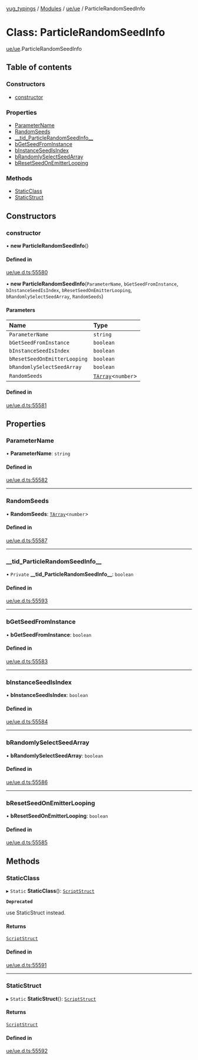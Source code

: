 [yug_typings](../README.md) / [Modules](../modules.md) / [ue/ue](../modules/ue_ue.md) / ParticleRandomSeedInfo

# Class: ParticleRandomSeedInfo

[ue/ue](../modules/ue_ue.md).ParticleRandomSeedInfo

## Table of contents

### Constructors

- [constructor](ue_ue.ParticleRandomSeedInfo.md#constructor)

### Properties

- [ParameterName](ue_ue.ParticleRandomSeedInfo.md#parametername)
- [RandomSeeds](ue_ue.ParticleRandomSeedInfo.md#randomseeds)
- [\_\_tid\_ParticleRandomSeedInfo\_\_](ue_ue.ParticleRandomSeedInfo.md#__tid_particlerandomseedinfo__)
- [bGetSeedFromInstance](ue_ue.ParticleRandomSeedInfo.md#bgetseedfrominstance)
- [bInstanceSeedIsIndex](ue_ue.ParticleRandomSeedInfo.md#binstanceseedisindex)
- [bRandomlySelectSeedArray](ue_ue.ParticleRandomSeedInfo.md#brandomlyselectseedarray)
- [bResetSeedOnEmitterLooping](ue_ue.ParticleRandomSeedInfo.md#bresetseedonemitterlooping)

### Methods

- [StaticClass](ue_ue.ParticleRandomSeedInfo.md#staticclass)
- [StaticStruct](ue_ue.ParticleRandomSeedInfo.md#staticstruct)

## Constructors

### constructor

• **new ParticleRandomSeedInfo**()

#### Defined in

[ue/ue.d.ts:55580](https://github.com/YugMetaverse/yug_typings/blob/25cad34/ue/ue.d.ts#L55580)

• **new ParticleRandomSeedInfo**(`ParameterName`, `bGetSeedFromInstance`, `bInstanceSeedIsIndex`, `bResetSeedOnEmitterLooping`, `bRandomlySelectSeedArray`, `RandomSeeds`)

#### Parameters

| Name | Type |
| :------ | :------ |
| `ParameterName` | `string` |
| `bGetSeedFromInstance` | `boolean` |
| `bInstanceSeedIsIndex` | `boolean` |
| `bResetSeedOnEmitterLooping` | `boolean` |
| `bRandomlySelectSeedArray` | `boolean` |
| `RandomSeeds` | [`TArray`](../interfaces/ue_puerts.TArray.md)<`number`\> |

#### Defined in

[ue/ue.d.ts:55581](https://github.com/YugMetaverse/yug_typings/blob/25cad34/ue/ue.d.ts#L55581)

## Properties

### ParameterName

• **ParameterName**: `string`

#### Defined in

[ue/ue.d.ts:55582](https://github.com/YugMetaverse/yug_typings/blob/25cad34/ue/ue.d.ts#L55582)

___

### RandomSeeds

• **RandomSeeds**: [`TArray`](../interfaces/ue_puerts.TArray.md)<`number`\>

#### Defined in

[ue/ue.d.ts:55587](https://github.com/YugMetaverse/yug_typings/blob/25cad34/ue/ue.d.ts#L55587)

___

### \_\_tid\_ParticleRandomSeedInfo\_\_

• `Private` **\_\_tid\_ParticleRandomSeedInfo\_\_**: `boolean`

#### Defined in

[ue/ue.d.ts:55593](https://github.com/YugMetaverse/yug_typings/blob/25cad34/ue/ue.d.ts#L55593)

___

### bGetSeedFromInstance

• **bGetSeedFromInstance**: `boolean`

#### Defined in

[ue/ue.d.ts:55583](https://github.com/YugMetaverse/yug_typings/blob/25cad34/ue/ue.d.ts#L55583)

___

### bInstanceSeedIsIndex

• **bInstanceSeedIsIndex**: `boolean`

#### Defined in

[ue/ue.d.ts:55584](https://github.com/YugMetaverse/yug_typings/blob/25cad34/ue/ue.d.ts#L55584)

___

### bRandomlySelectSeedArray

• **bRandomlySelectSeedArray**: `boolean`

#### Defined in

[ue/ue.d.ts:55586](https://github.com/YugMetaverse/yug_typings/blob/25cad34/ue/ue.d.ts#L55586)

___

### bResetSeedOnEmitterLooping

• **bResetSeedOnEmitterLooping**: `boolean`

#### Defined in

[ue/ue.d.ts:55585](https://github.com/YugMetaverse/yug_typings/blob/25cad34/ue/ue.d.ts#L55585)

## Methods

### StaticClass

▸ `Static` **StaticClass**(): [`ScriptStruct`](ue_ue.ScriptStruct.md)

**`Deprecated`**

use StaticStruct instead.

#### Returns

[`ScriptStruct`](ue_ue.ScriptStruct.md)

#### Defined in

[ue/ue.d.ts:55591](https://github.com/YugMetaverse/yug_typings/blob/25cad34/ue/ue.d.ts#L55591)

___

### StaticStruct

▸ `Static` **StaticStruct**(): [`ScriptStruct`](ue_ue.ScriptStruct.md)

#### Returns

[`ScriptStruct`](ue_ue.ScriptStruct.md)

#### Defined in

[ue/ue.d.ts:55592](https://github.com/YugMetaverse/yug_typings/blob/25cad34/ue/ue.d.ts#L55592)
